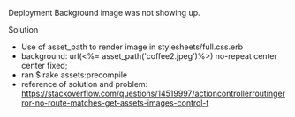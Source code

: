 Deployment
Background image was not showing up. 

Solution
- Use of asset_path to render image in stylesheets/full.css.erb
- background: url(<%= asset_path('coffee2.jpeg')%>) no-repeat center center fixed;
- ran $ rake assets:precompile 
- reference of solution and problem: 
https://stackoverflow.com/questions/14519997/actioncontrollerroutingerror-no-route-matches-get-assets-images-control-t